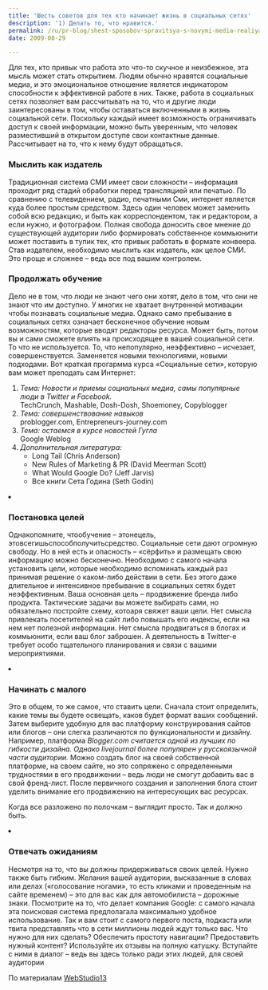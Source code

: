 ```yaml
---
title: 'Шесть советов для тех кто начинает жизнь в социальных сетях'
description: '1) Делать то, что нравится.'
permalink: /ru/pr-blog/shest-sposobov-spravitsya-s-novymi-media-realiyami
date: 2009-08-29

---
```

<p>Для тех, кто привык что работа это что-то скучное и неизбежное, эта мысль может стать открытием. Людям обычно нравятся социальные медиа, и это эмоциональное отношение является индикатором способности к эффективной работе в них. Также, работа в социальных сетях позволяет вам рассчитывать на то, что и другие люди заинтересованы в том, чтобы оставаться включенными в жизнь социальной сети. Поскольку каждый имеет возможность ограничивать доступ к своей информации, можно быть уверенным, что человек разместивший в открытом доступе свои контактные данные. Рассчитывает на то, что к нему будут обращаться.</p>
<h3>Мыслить как издатель</h3>
<p>Традиционная система СМИ имеет свои сложности – информация проходит ряд стадий обработки перед трансляцией или печатью. По сравнению с телевидением, радио, печатными Сми, интернет является куда более простым средством. Здесь один человек может заменить собой всю редакцию, и быть как корреспондентом, так и редактором, а если нужно, и фотографом. Полная свобода доносить свое мнение до существующей аудитории либо формировать собственное коммьюнити может поставить в тупик тех, кто привык работать в формате конвеера. Став издателем, необходимо мыслить как издатель, как целое СМИ. Это проще и сложнее – ведь все под вашим контролем.</p>
<h3>Продолжать обучение</h3>
<p>Дело не в том, что люди не знают чего они хотят, дело в том, что они не знают что им доступно. У многих не хватает внутренней мотивации чтобы познавать социальные медиа. Однако само пребывание в социальных сетях означает бесконечное обучение новым возможностям, которые вводят редакторы ресурса. Может быть, потом вы и сами сможете влиять на происходящее в вашей социальной сети. То что не используется. То, что непопулярно, неэффективно – исчезает, совершенствуется. Заменяется новыми технологиями, новыми подходами. Вот краткая прогармма курса «Социальные сети», которую вам может преподать сам Интернет:</p>
<ol>
<li><em>Тема: Новости и приемы социальных медиа, самы популярные люди в Twitter и Facebook.</em><br>
TechCrunch, Mashable, Dosh-Dosh, Shoemoney, Copyblogger</li>
<li><em>Тема: совершенствование навыков</em><br>
problogger.com, Entrepreneurs-journey.com</li>
<li><em>Тема: остаемся в курсе новостей Гугла</em><br>
Google Weblog</li>
<li><em>Дополнительная литература:</em>

<ul>
<li>Long Tail (Chris Anderson)</li>
<li>New Rules of Marketing &amp; PR (David Meerman Scott)</li>
<li>What Would Google Do? (Jeff Jarvis)</li>
<li>Все книги Сета Година (Seth Godin) </li>
</ul>
</li>
</ol>
</li>
<li>

<h3>Постановка целей</h3>

Однакопомните, чтообучение – этонецель, этовсегишьспособполучитьсредство. Социальные сети дают огромную свободу. Но в ней есть и опасность – «сёрфить» и размещать свою информацию можно бесконечно. Необходимо с самого начала установить цели, которые необходимо вспоминать каждый раз принимая решение о каком-либо действии в сети. Без этого даже длительное и интенсивное пребывание в социальных сетях будет неэффективным. Ваша основная цель – продвижение бренда либо продукта. Тактические задачи вы можете выбирать сами, но обязательно постройте схему, котоаря свяжет ваши цели. Нет смысла привлекать посетителей на сайт либо повышать его индексы, если на нем нет полезной информации. Нет смысла продвигаться в блогах и коммьюнити, если ваш блог заброшен. А деятельность в Twitter-е требует особо тщательного планирования и связи с вашими мероприятиями.</li>
<li>

<h3>Начинать с малого</h3>

Это в общем, то же самое, что ставить цели. Сначала стоит определить, какие темы вы будете освещать, каков будет формат ваших сообщений. Затем выберите удобную для вас платформу конструирования сайтов или блогов – они слегка различаются по функциональности и дизайну. Например, платформа <em>Blogger.com считается одной из лучших по гибкости дизайна. Однако livejournal более популярен у русскоязычной части аудитории.</em> Можно создать блог на своей собственной платформе, на своем сайте, но это сопряжено с определенными трудностями в его продвижении – ведь люди не смогут добавить вас в свой френд-лист. После первичного создания и заполнения блога стоит уделить внимание его продвижению на интересующих вас ресурсах. <br>

Когда все разложено по полочкам – выглядит просто. Так и должно быть.</li>
<li>

<h3>Отвечать ожиданиям </h3>

Несмотря на то, что вы должны придерживаться своих целей. Нужно также быть гибким. Желания вашей аудитории, высказанные в словах или делах («голосование ногами», то есть кликами и проведенным на сайте временем) – это для вас как для автомобилиста – дорожные знаки. Посмотрите на то, что делает компания Google: с самого начала эта поисковая система предполагала максимально удобное использование. Так и вам стоит с самого первого поста, подкаста или твита представлять что в сети миллионы людей ждут только вас. Что нужно для них сделать? Обеспечить простоту навигации? Предоставить нужный контент? Используйте их отзывы на полную катушку. Вступайте с ними в диалог – ведь вы здесь только ради этих людей, для своей аудитории</li>
<p>По материалам <a href="http://webstudio13.com/2009/08/15/8-simple-techniques-to-deal-with-change-in-the-web-2-0-era-part-a/">WebStudio13</a></p>

